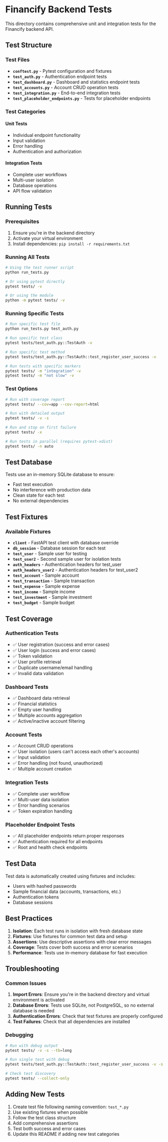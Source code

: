 # Financify Backend Tests

This directory contains comprehensive unit and integration tests for the Financify backend API.

## Test Structure

### Test Files

- **`conftest.py`** - Pytest configuration and fixtures
- **`test_auth.py`** - Authentication endpoint tests
- **`test_dashboard.py`** - Dashboard and statistics endpoint tests
- **`test_accounts.py`** - Account CRUD operation tests
- **`test_integration.py`** - End-to-end integration tests
- **`test_placeholder_endpoints.py`** - Tests for placeholder endpoints

### Test Categories

#### Unit Tests
- Individual endpoint functionality
- Input validation
- Error handling
- Authentication and authorization

#### Integration Tests
- Complete user workflows
- Multi-user isolation
- Database operations
- API flow validation

## Running Tests

### Prerequisites

1. Ensure you're in the backend directory
2. Activate your virtual environment
3. Install dependencies: `pip install -r requirements.txt`

### Running All Tests

```bash
# Using the test runner script
python run_tests.py

# Or using pytest directly
pytest tests/ -v

# Or using the module
python -m pytest tests/ -v
```

### Running Specific Tests

```bash
# Run specific test file
python run_tests.py test_auth.py

# Run specific test class
pytest tests/test_auth.py::TestAuth -v

# Run specific test method
pytest tests/test_auth.py::TestAuth::test_register_user_success -v

# Run tests with specific markers
pytest tests/ -m "integration" -v
pytest tests/ -m "not slow" -v
```

### Test Options

```bash
# Run with coverage report
pytest tests/ --cov=app --cov-report=html

# Run with detailed output
pytest tests/ -v -s

# Run and stop on first failure
pytest tests/ -x

# Run tests in parallel (requires pytest-xdist)
pytest tests/ -n auto
```

## Test Database

Tests use an in-memory SQLite database to ensure:
- Fast test execution
- No interference with production data
- Clean state for each test
- No external dependencies

## Test Fixtures

### Available Fixtures

- **`client`** - FastAPI test client with database override
- **`db_session`** - Database session for each test
- **`test_user`** - Sample user for testing
- **`test_user2`** - Second sample user for isolation tests
- **`auth_headers`** - Authentication headers for test_user
- **`auth_headers_user2`** - Authentication headers for test_user2
- **`test_account`** - Sample account
- **`test_transaction`** - Sample transaction
- **`test_expense`** - Sample expense
- **`test_income`** - Sample income
- **`test_investment`** - Sample investment
- **`test_budget`** - Sample budget

## Test Coverage

### Authentication Tests
- ✅ User registration (success and error cases)
- ✅ User login (success and error cases)
- ✅ Token validation
- ✅ User profile retrieval
- ✅ Duplicate username/email handling
- ✅ Invalid data validation

### Dashboard Tests
- ✅ Dashboard data retrieval
- ✅ Financial statistics
- ✅ Empty user handling
- ✅ Multiple accounts aggregation
- ✅ Active/inactive account filtering

### Account Tests
- ✅ Account CRUD operations
- ✅ User isolation (users can't access each other's accounts)
- ✅ Input validation
- ✅ Error handling (not found, unauthorized)
- ✅ Multiple account creation

### Integration Tests
- ✅ Complete user workflow
- ✅ Multi-user data isolation
- ✅ Error handling scenarios
- ✅ Token expiration handling

### Placeholder Endpoint Tests
- ✅ All placeholder endpoints return proper responses
- ✅ Authentication required for all endpoints
- ✅ Root and health check endpoints

## Test Data

Test data is automatically created using fixtures and includes:
- Users with hashed passwords
- Sample financial data (accounts, transactions, etc.)
- Authentication tokens
- Database sessions

## Best Practices

1. **Isolation**: Each test runs in isolation with fresh database state
2. **Fixtures**: Use fixtures for common test data and setup
3. **Assertions**: Use descriptive assertions with clear error messages
4. **Coverage**: Tests cover both success and error scenarios
5. **Performance**: Tests use in-memory database for fast execution

## Troubleshooting

### Common Issues

1. **Import Errors**: Ensure you're in the backend directory and virtual environment is activated
2. **Database Errors**: Tests use SQLite, not PostgreSQL, so no external database is needed
3. **Authentication Errors**: Check that test fixtures are properly configured
4. **Test Failures**: Check that all dependencies are installed

### Debugging

```bash
# Run with debug output
pytest tests/ -v -s --tb=long

# Run single test with debug
pytest tests/test_auth.py::TestAuth::test_register_user_success -v -s

# Check test discovery
pytest tests/ --collect-only
```

## Adding New Tests

1. Create test file following naming convention: `test_*.py`
2. Use existing fixtures when possible
3. Follow the test class structure
4. Add comprehensive assertions
5. Test both success and error cases
6. Update this README if adding new test categories 